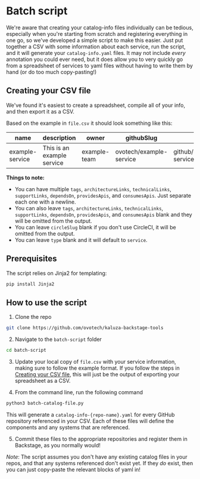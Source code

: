 # Batch script

We're aware that creating your catalog-info files individually can be tedious, especially when you're starting from scratch and registering everything in one go, so we've developed a simple script to make this easier. Just put together a CSV with some information about each service, run the script, and it will generate your `catalog-info.yaml` files. It may not include _every_ annotation you could ever need, but it does allow you to very quickly go from a spreadsheet of services to yaml files without having to write them by hand (or do too much copy-pasting!)

## Creating your CSV file

We've found it's easiest to create a spreadsheet, compile all of your info, and then export it as a CSV. 

Based on the example in `file.csv` it should look something like this:

|name           |description               |owner       |githubSlug             |circleSlug                    |tags            |system        |type |architectureLinks   |technicalLinks   |supportLinks         |dependsOn |providesApis      |consumesApis      |
|---------------|--------------------------|------------|-----------------------|------------------------------|----------------|--------------|-----|--------------------|-----------------|---------------------|----------|------------------|------------------|
|example-service|This is an example service|example-team|ovotech/example-service|github/ovotech/example-service|test test1 test2|example-system|infra|https://.../some-arch-doc|http://.../some-tech-doc|https://.../some-support-doc|dependency|api:produces|api:consumes|

**Things to note:**

* You can have multiple `tags`, `architectureLinks`, `technicalLinks`, `supportLinks`, `dependsOn`, `providesApis`, and `consumesApis`. Just separate each one with a newline.
* You can also leave `tags`, `architectureLinks`, `technicalLinks`, `supportLinks`, `dependsOn`, `providesApis`, and `consumesApis` blank and they will be omitted from the output.
* You can leave `circleSlug` blank if you don't use CircleCI, it will be omitted from the output.
* You can leave `type` blank and it will default to `service`.

## Prerequisites

The script relies on Jinja2 for templating:
```sh
pip install Jinja2
```

## How to use the script

1. Clone the repo

```sh
git clone https://github.com/ovotech/kaluza-backstage-tools
```

2. Navigate to the `batch-script` folder

```sh
cd batch-script
```

3. Update your local copy of `file.csv` with your service information, making sure to follow the example format. If you follow the steps in [Creating your CSV file](#creating-your-csv-file), this will just be the output of exporting your spreadsheet as a CSV.

4. From the command line, run the following command 

```sh
python3 batch-catalog-file.py
```

This will generate a `catalog-info-{repo-name}.yaml` for every GitHub repository referenced in your CSV. Each of these files will define the components and any systems that are referenced.

5. Commit these files to the appropriate repositories and register them in Backstage, as you normally would!

_Note_: The script assumes you don't have any existing catalog files in your repos, and that any systems referenced don't exist yet. If they _do_ exist, then you can just copy-paste the relevant blocks of yaml in!


